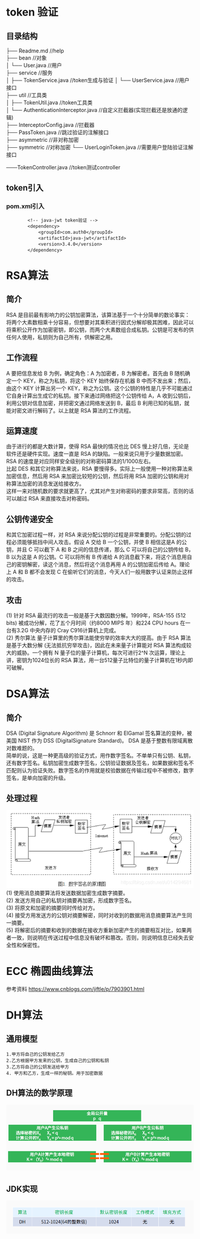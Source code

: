# token 验证

## 目录结构
├── Readme.md                               //help  
├── bean                                    //对象  
│   └── User.java                           //用户  
├── service                                 //服务  
│   ├── TokenService.java                   //token生成与验证 
│   └── UserService.java                    //用户接口  
├── util                                    //工具类  
│   ├── TokenUtil.java                      //token工具类   
│   └── AuthenticationInterceptor.java      //自定义拦截器(实现拦截还是放通的逻辑)  
├── InterceptorConfig.java                  //拦截器  
├── PassToken.java                          //跳过验证的注解接口  
├── asymmetric                              //非对称加密  
├── symmetric                               //对称加密
└── UserLoginToken.java                     //需要用户登陆验证注解接口

───TokenController.java                     //token测试controller

## token引入

### pom.xml引入
```$xslt
        <!-- java-jwt token验证 -->
        <dependency>
            <groupId>com.auth0</groupId>
            <artifactId>java-jwt</artifactId>
            <version>3.4.0</version>
        </dependency>
```


# RSA算法
## 简介
RSA 是目前最有影响力的公钥加密算法，该算法基于一个十分简单的数论事实：将两个大素数相乘十分容易，但想要对其乘积进行因式分解却极其困难，因此可以将乘积公开作为加密密钥，即公钥，而两个大素数组合成私钥。公钥是可发布的供任何人使用，私钥则为自己所有，供解密之用。
## 工作流程
A 要把信息发给 B 为例，确定角色：A 为加密者，B 为解密者。首先由 B 随机确定一个 KEY，称之为私钥，将这个 KEY 始终保存在机器 B 中而不发出来；然后，由这个 KEY 计算出另一个 KEY，称之为公钥。这个公钥的特性是几乎不可能通过它自身计算出生成它的私钥。接下来通过网络把这个公钥传给 A，A 收到公钥后，利用公钥对信息加密，并把密文通过网络发送到 B，最后 B 利用已知的私钥，就能对密文进行解码了。以上就是 RSA 算法的工作流程。
## 运算速度
由于进行的都是大数计算，使得 RSA 最快的情况也比 DES 慢上好几倍，无论是软件还是硬件实现。速度一直是 RSA 的缺陷。一般来说只用于少量数据加密。RSA 的速度是对应同样安全级别的对称密码算法的1/1000左右。  
比起 DES 和其它对称算法来说，RSA 要慢得多。实际上一般使用一种对称算法来加密信息，然后用 RSA 来加密比较短的公钥，然后将用 RSA 加密的公钥和用对称算法加密的消息发送给接收方。  
这样一来对随机数的要求就更高了，尤其对产生对称密码的要求非常高，否则的话可以越过 RSA 来直接攻击对称密码。
## 公钥传递安全
和其它加密过程一样，对 RSA 来说分配公钥的过程是非常重要的。分配公钥的过程必须能够抵挡中间人攻击。假设 A 交给 B 一个公钥，并使 B 相信这是A 的公钥，并且 C 可以截下 A 和 B 之间的信息传递，那么 C 可以将自己的公钥传给 B，B 以为这是 A 的公钥。C 可以将所有 B 传递给 A 的消息截下来，将这个消息用自己的密钥解密，读这个消息，然后将这个消息再用 A 的公钥加密后传给 A。理论上 A 和 B 都不会发现 C 在偷听它们的消息，今天人们一般用数字认证来防止这样的攻击。
## 攻击
(1) 针对 RSA 最流行的攻击一般是基于大数因数分解。1999年，RSA-155 (512 bits) 被成功分解，花了五个月时间（约8000 MIPS 年）和224 CPU hours 在一台有3.2G 中央内存的 Cray C916计算机上完成。  
(2) 秀尔算法 量子计算里的秀尔算法能使穷举的效率大大的提高。由于 RSA 算法是基于大数分解 (无法抵抗穷举攻击)，因此在未来量子计算能对 RSA 算法构成较大的威胁。一个拥有 N 量子位的量子计算机，每次可进行2^N 次运算，理论上讲，密钥为1024位长的 RSA 算法，用一台512量子比特位的量子计算机在1秒内即可破解。

# DSA算法
## 简介
DSA (Digital Signature Algorithm) 是 Schnorr 和 ElGamal 签名算法的变种，被美国 NIST 作为 DSS (DigitalSignature Standard)。 DSA 是基于整数有限域离散对数难题的。  
简单的说，这是一种更高级的验证方式，用作数字签名。不单单只有公钥、私钥，还有数字签名。私钥加密生成数字签名，公钥验证数据及签名，如果数据和签名不匹配则认为验证失败。数字签名的作用就是校验数据在传输过程中不被修改，数字签名，是单向加密的升级。
## 处理过程
![1.png](./src/main/resources/picture/20190130194504905.png)  
(1) 使用消息摘要算法将发送数据加密生成数字摘要。  
(2) 发送方用自己的私钥对摘要再加密，形成数字签名。  
(3) 将原文和加密的摘要同时传给对方。  
(4) 接受方用发送方的公钥对摘要解密，同时对收到的数据用消息摘要算法产生同一摘要。  
(5) 将解密后的摘要和收到的数据在接收方重新加密产生的摘要相互对比，如果两者一致，则说明在传送过程中信息没有破坏和篡改。否则，则说明信息已经失去安全性和保密性。

# ECC 椭圆曲线算法
参考资料 https://www.cnblogs.com/jiftle/p/7903901.html

# DH算法
## 通用模型
```
1.甲方将自己的公钥发给乙方
2.乙方根据甲方发来的公钥，生成自己的公钥和私钥
3.乙方将自己的公钥发送给甲方
4. 甲方和乙方，生成一样的秘钥。用于加密数据
```
## DH算法的数学原理
![1.png](./src/main/resources/picture/20161213213757227.png)
## JDK实现
![1.png](./src/main/resources/picture/20161213213827977.png)
